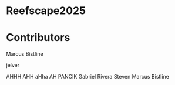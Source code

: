 # Reefscape2025

# Contributors




Marcus Bistline

jelver

AHHH AHH aHha AH PANCIK Gabriel Rivera
Steven
Marcus Bistline

